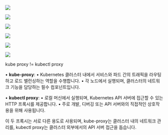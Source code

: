 
![](www.udemy.com_course_certified-kubernetes-application-developer_learn_lecture_17478616%20(29).png)

![](www.udemy.com_course_certified-kubernetes-application-developer_learn_lecture_17478616%20(30).png)

![](www.udemy.com_course_certified-kubernetes-application-developer_learn_lecture_17478616%20(31).png)

![](www.udemy.com_course_certified-kubernetes-application-developer_learn_lecture_17478616%20(32).png)


![](www.udemy.com_course_certified-kubernetes-application-developer_learn_lecture_17478616%20(33).png)


![](www.udemy.com_course_certified-kubernetes-application-developer_learn_lecture_17478616%20(34).png)


kube proxy != kubectl proxy

• **kube-proxy**:
• Kubernetes 클러스터 내에서 서비스와 파드 간의 트래픽을 라우팅하고 로드 밸런싱하는 역할을 수행합니다.
• 각 노드에서 실행되며, 클러스터의 네트워크 기능을 담당하는 필수 컴포넌트입니다.

• **kubectl proxy**:
• 로컬 머신에서 실행되며, Kubernetes API 서버에 접근할 수 있는 HTTP 프록시를 제공합니다.
• 주로 개발, 디버깅 또는 API 서버와의 직접적인 상호작용을 위해 사용됩니다.

이 두 프록시는 서로 다른 용도로 사용되며, kube-proxy는 클러스터 내의 네트워크 관리를, kubectl proxy는 클러스터 외부에서의 API 서버 접근을 돕습니다.